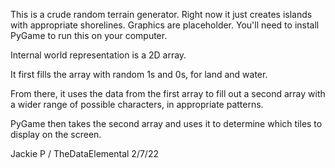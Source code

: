 This is a crude random terrain generator.
Right now it just creates islands with appropriate shorelines.
Graphics are placeholder.
You'll need to install PyGame to run this on your computer.

Internal world representation is a 2D array.

It first fills the array with random 1s and 0s, for land and water.

From there, it uses the data from the first array to fill out a second array with a wider range of possible characters, in appropriate patterns.

PyGame then takes the second array and uses it to determine which tiles to display on the screen.


Jackie P / TheDataElemental
2/7/22

